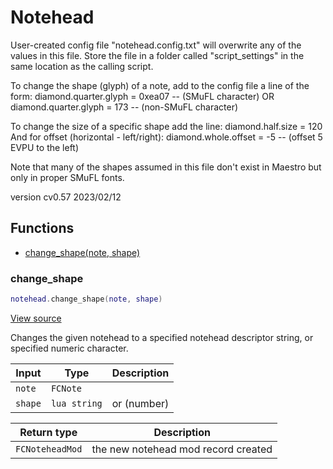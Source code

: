 # Notehead

User-created config file "notehead.config.txt" will overwrite any of the values in this file.
Store the file in a folder called "script_settings" in the same location as the calling script.

To change the shape (glyph) of a note, add to the config file a line of the form:
    diamond.quarter.glyph = 0xea07 -- (SMuFL character)
        OR
    diamond.quarter.glyph = 173 -- (non-SMuFL character)

To change the size of a specific shape add the line:
    diamond.half.size = 120
And for offset (horizontal - left/right):
    diamond.whole.offset = -5 -- (offset 5 EVPU to the left)

Note that many of the shapes assumed in this file don't exist in Maestro but only in proper SMuFL fonts.

version cv0.57 2023/02/12

## Functions

- [change_shape(note, shape)](#change_shape)

### change_shape

```lua
notehead.change_shape(note, shape)
```

[View source](https://github.com/finale-lua/lua-scripts/tree/refs/heads/RGP/add-hashes-to-deploy-yml/src/library/notehead.lua#L215)

Changes the given notehead to a specified notehead descriptor string, or specified numeric character.

| Input | Type | Description |
| ----- | ---- | ----------- |
| `note` | `FCNote` |  |
| `shape` | `lua string` | or (number) |

| Return type | Description |
| ----------- | ----------- |
| `FCNoteheadMod` | the new notehead mod record created |
